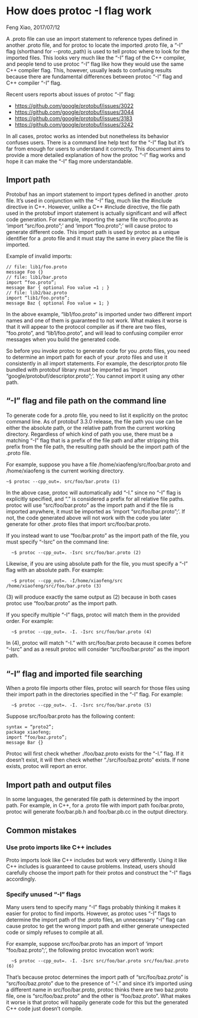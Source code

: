 # How does protoc -I flag work

Feng Xiao, 2017/07/12

A .proto file can use an import statement to reference types defined in another .proto file, and for protoc to locate the imported .proto file, a “-I” flag (shorthand for --proto_path) is used to tell protoc where to look for the imported files. This looks very much like the “-I” flag of the C++ compiler, and people tend to use protoc “-I” flag like how they would use the same C++ compiler flag. This, however, usually leads to confusing results because there are fundamental differences between protoc “-I” flag and C++ compiler “-I” flag.

Recent users reports about issues of protoc “-I” flag:

* https://github.com/google/protobuf/issues/3022
* https://github.com/google/protobuf/issues/3044
* https://github.com/google/protobuf/issues/3183
* https://github.com/google/protobuf/issues/3242

In all cases, protoc works as intended but nonetheless its behavior confuses users. There is a command line help text for the “-I” flag but it’s far from enough for users to understand it correctly. This document aims to provide a more detailed explanation of how the protoc “-I” flag works and hope it can make the “-I” flag more understandable.

## Import path

Protobuf has an import statement to import types defined in another .proto file. It’s used in conjunction with the “-I” flag, much like the #include directive in C++. However, unlike a C++ #include directive, the file path used in the protobuf import statement is actually significant and will affect code generation. For example, importing the same file src/foo.proto as ‘import “src/foo.proto”;’ and ‘import “foo.proto”;’ will cause protoc to generate different code. This import path is used by protoc as a unique identifier for a .proto file and it must stay the same in every place the file is imported.

Example of invalid imports:

    // file: lib1/foo.proto
    message Foo {}
    // file: lib1/bar.proto
    import “foo.proto”;
    message Bar { optional Foo value =1 ; }
    // file: lib2/baz.proto
    import “lib1/foo.proto”; 
    message Baz { optional Foo value = 1; }

In the above example, “lib1/foo.proto” is imported under two different import names and one of them is guaranteed to not work. What makes it worse is that it will appear to the protocol compiler as if there are two files, “foo.proto”, and “lib1/foo.proto”, and will lead to confusing compiler error messages when you build the generated code.

So before you invoke protoc to generate code for you .proto files, you need to determine an import path for each of your .proto files and use it consistently in all import statements. For example, the descriptor.proto file bundled with protobuf library must be imported as ‘import “google/protobuf/descriptor.proto”;’. You cannot import it using any other path.

## “-I” flag and file path on the command line

To generate code for a .proto file, you need to list it explicitly on the protoc command line. As of protobuf 3.3.0 release, the file path you use can be either the absolute path, or the relative path from the current working directory. Regardless of which kind of path you use, there must be a matching “-I” flag that is a prefix of the file path and after stripping this prefix from the file path, the resulting path should be the import path of the .proto file.

For example, suppose you have a file /home/xiaofeng/src/foo/bar.proto and /home/xiaofeng is the current working directory.

    ~$ protoc --cpp_out=. src/foo/bar.proto (1)

In the above case, protoc will automatically add “-I.” since no “-I” flag is explicitly specified, and “.” is considered a prefix for all relative file paths. protoc will use “src/foo/bar.proto” as the import path and if the file is imported anywhere, it must be imported as ‘import “src/foo/bar.proto”;’. If not, the code generated above will not work with the code you later generate for other .proto files that import src/foo/bar.proto.

If you instead want to use “foo/bar.proto” as the import path of the file, you must specify “-Isrc” on the command line:

	  ~$ protoc --cpp_out=. -Isrc src/foo/bar.proto (2)

Likewise, if you are using absolute path for the file, you must specify a “-I” flag with an absolute path. For example:

	  ~$ protoc --cpp_out=. -I/home/xiaofeng/src /home/xiaofeng/src/foo/bar.proto (3)

(3) will produce exactly the same output as (2) because in both cases protoc use “foo/bar.proto” as the import path.

If you specify multiple “-I” flags, protoc will match them in the provided order. For example:

	  ~$ protoc --cpp_out=. -I. -Isrc src/foo/bar.proto (4)

In (4), protoc will match “-I.” with src/foo/bar.proto because it comes before “-Isrc” and as a result protoc will consider “src/foo/bar.proto” as the import path.

## “-I” flag and imported file searching

When a proto file imports other files, protoc will search for those files using their import path in the directories specified in the “-I” flag. For example:

	  ~$ protoc --cpp_out=. -I. -Isrc src/foo/bar.proto (5)

Suppose src/foo/bar.proto has the following content:

    syntax = “proto2”;
    package xiaofeng;
    import “foo/baz.proto”;
    message Bar {}

Protoc will first check whether ./foo/baz.proto exists for the “-I.” flag. If it doesn’t exist, it will then check whether “./src/foo/baz.proto” exists. If none exists, protoc will report an error.

## Import path and output files

In some languages, the generated file path is determined by the import path. For example, in C++, for a .proto file with import path foo/bar.proto, protoc will generate foo/bar.pb.h and foo/bar.pb.cc in the output directory.

## Common mistakes

### Use proto imports like C++ includes

Proto imports look like C++ includes but work very differently. Using it like C++ includes is guaranteed to cause problems. Instead, users should carefully choose the import path for their protos and construct the "-I" flags accordingly.

### Specify unused “-I” flags

Many users tend to specify many “-I” flags probably thinking it makes it easier for protoc to find imports. However, as protoc uses “-I” flags to determine the import path of the .proto files, an unnecessary “-I” flag can cause protoc to get the wrong import path and either generate unexpected code or simply refuses to compile at all.

For example, suppose src/foo/bar.proto has an import of ‘import “foo/baz.proto”;’, the following protoc invocation won’t work:

	  ~$ protoc --cpp_out=. -I. -Isrc src/foo/bar.proto src/foo/baz.proto (6)

That’s because protoc determines the import path of “src/foo/baz.proto” is “src/foo/baz.proto” due to the presence of “-I.” and since it’s imported using a different name in src/foo/bar.proto, protoc thinks there are two baz.proto file, one is “src/foo/baz.proto” and the other is “foo/baz.proto”. What makes it worse is that protoc will happily generate code for this but the generated C++ code just doesn’t compile.

